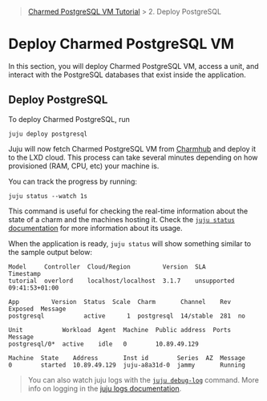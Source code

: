 > [Charmed PostgreSQL VM Tutorial](/t/9707) > 2. Deploy PostgreSQL

# Deploy Charmed PostgreSQL VM

In this section, you will deploy Charmed PostgreSQL VM, access a unit, and interact with the PostgreSQL databases that exist inside the application.

## Deploy PostgreSQL

To deploy Charmed PostgreSQL, run 
```shell
juju deploy postgresql
```

Juju will now fetch Charmed PostgreSQL VM from [Charmhub](https://charmhub.io/postgresql?channel=14/stable) and deploy it to the LXD cloud. This process can take several minutes depending on how provisioned (RAM, CPU, etc) your machine is. 

You can track the progress by running:
```shell
juju status --watch 1s
```

This command is useful for checking the real-time information about the state of a charm and the machines hosting it. Check the [`juju status` documentation](https://juju.is/docs/juju/juju-status) for more information about its usage.

When the application is ready, `juju status` will show something similar to the sample output below:
```
Model     Controller  Cloud/Region         Version  SLA          Timestamp
tutorial  overlord    localhost/localhost  3.1.7    unsupported  09:41:53+01:00

App         Version  Status  Scale  Charm       Channel    Rev  Exposed  Message
postgresql           active      1  postgresql  14/stable  281  no       

Unit           Workload  Agent  Machine  Public address  Ports  Message
postgresql/0*  active    idle   0        10.89.49.129           

Machine  State    Address       Inst id        Series  AZ  Message
0        started  10.89.49.129  juju-a8a31d-0  jammy       Running
```

> You can also watch juju logs with the [`juju debug-log`](https://juju.is/docs/juju/juju-debug-log) command.
More info on logging in the [juju logs documentation](https://juju.is/docs/olm/juju-logs).